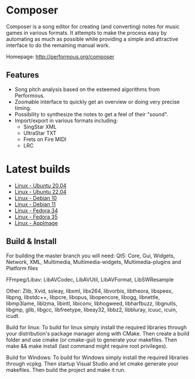 Composer
========

Composer is a song editor for creating (and converting) notes for music games in various formats. It attempts to make the process easy by automating as much as possible while providing a simple and attractive interface to do the remaining manual work.

Homepage: http://performous.org/composer

Features
--------

* Song pitch analysis based on the esteemed algorithms from Performous.
* Zoomable interface to quickly get an overview or doing very precise timing.
* Possibility to synthesize the notes to get a feel of their "sound".
* Import/export in various formats including:
	- SingStar XML
	- UltraStar TXT
	- Frets on Fire MIDI
	- LRC

Latest builds
==========
- [Linux - Ubuntu 20.04](https://nightly.link/performous/composer/workflows/build_and_release/master/Composer-latest-ubuntu_20.04.deb.zip)
- [Linux - Ubuntu 22.04](https://nightly.link/performous/composer/workflows/build_and_release/master/Composer-latest-ubuntu_22.04.deb.zip)
- [Linux - Debian 10](https://nightly.link/performous/composer/workflows/build_and_release/master/Composer-latest-debian_10.deb.zip)
- [Linux - Debian 11](https://nightly.link/performous/composer/workflows/build_and_release/master/Composer-latest-debian_11.deb.zip)
- [Linux - Fedora 34](https://nightly.link/performous/composer/workflows/build_and_release/master/Composer-latest-fedora_34.rpm.zip)
- [Linux - Fedora 35](https://nightly.link/performous/composer/workflows/build_and_release/master/Composer-latest-fedora_35.rpm.zip)
- [Linux - AppImage](https://nightly.link/performous/composer/workflows/build_and_release/master/Composer-latest.AppImage.zip)

Build & Install
--------

For building the master branch you will need:
Qt5:
Core, Gui, Widgets, Network, XML, Multimedia, Multimedia-widgets, Multimedia-plugins and Platform files

FFmpeg/Libav:
LibAVCodec, LibAVUtil, LibAVFormat, LibSWResample

Other:
Zlib, Xvid, ssleay, libxml, libx264, libvorbis, libtheora, libspeex, libpng, libstdc++, libpcre,
libopus, libopencore, libogg, libnettle, libmp3lame, liblzma, libintl, libiconv, libhogweed, libharfbuzz, libgnutls, libgmp, glib, libgcc, libfreetype, libeay32, libbz2, libbluray, icuuc, icuin, icudt.

Build for linux:
To build for linux simply install the required libraries through your distribution's package manager along with CMake. Then create a build folder and use cmake (or cmake-gui) to generate your makefiles. Then make && make install (last command might require root privileges).

Build for Windows:
To build for Windows simply install the required libraries through vcpkg. Then startup Visual Studio and let cmake generate your makefiles. Then build the project and make it run.
